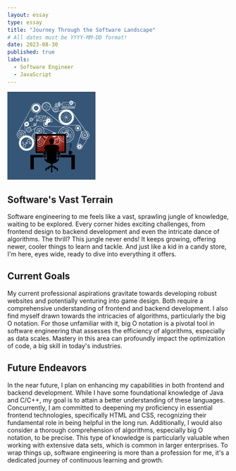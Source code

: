 ```yaml
---
layout: essay
type: essay
title: "Journey Through the Software Landscape"
# All dates must be YYYY-MM-DD format!
date: 2023-08-30
published: true
labels:
  - Software Engineer
  - JavaScript
---
```


<img width="200px" class="rounded float-start pe-4" src="../img/314imageessay.jpg">

## Software's Vast Terrain
Software engineering to me feels like a vast, sprawling jungle of knowledge, waiting to be explored. Every corner hides exciting challenges, from frontend design to backend development and even the intricate dance of algorithms. The thrill? This jungle never ends! It keeps growing, offering newer, cooler things to learn and tackle. And just like a kid in a candy store, I'm here, eyes wide, ready to dive into everything it offers.

## Current Goals

My current professional aspirations gravitate towards developing robust websites and potentially venturing into game design. Both  require a comprehensive understanding of frontend and backend development.  I also  find myself drawn towards the intricacies of algorithms, particularly the big O notation. For those unfamiliar with it, big O notation is a pivotal tool in software engineering that assesses the efficiency of algorithms, especially as data scales. Mastery in this area can profoundly impact the optimization of code, a big skill in today's industries.

## Future Endeavors

In the near future, I plan on enhancing my capabilities in both frontend and backend development. While I have some foundational knowledge of Java and C/C++, my goal is to attain a better understanding of these languages. Concurrently, I am committed to deepening my proficiency in essential frontend technologies, specifically HTML and CSS, recognizing their fundamental role in being helpful in the long run. Additionally, I would also consider a thorough comprehension of algorithms, especially big O notation, to be precise. This type of  knowledge is particularly valuable when working with extensive data sets, which is common in larger enterprises. To wrap things up, software engineering is more than a profession for me,  it's a dedicated journey of continuous learning and growth.


